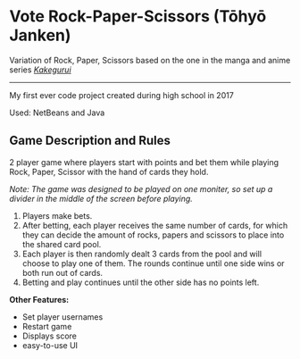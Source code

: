 # Vote Rock-Paper-Scissors (Tōhyō Janken)

Variation of Rock, Paper, Scissors based on the one in the manga and anime series [*Kakegurui* ](https://www.youtube.com/watch?v=iiSXg3zowM4)

-----------
My first ever code project created during high school in 2017

Used: NetBeans and Java

Game Description and Rules
-----------
2 player game where players start with points and bet them while playing Rock, Paper, Scissor with the hand of cards they hold. 

*Note: The game was designed to be played on one moniter, so set up a divider in the middle of the screen before playing.*

1. Players make bets.
2. After betting, each player receives the same number of cards, for which they can decide the amount of rocks, papers and scissors to place into the shared card pool.
3. Each player is then randomly dealt 3 cards from the pool and will choose to play one of them. The rounds continue until one side wins or both run out of cards.
4. Betting and play continues until the other side has no points left.

**Other Features:**
- Set player usernames
- Restart game
- Displays score
- easy-to-use UI
